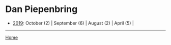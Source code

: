 # Dan Piepenbring

  * [2019](./dan-piepenbring-2019.md): 
      October (2) | 
      September (6) | 
      August (2) | 
      April (5) | 

----

[Home](../)
